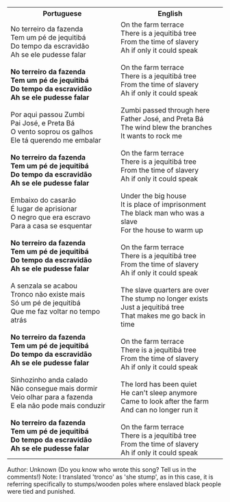 <table class="capoeira-table">
    <tr class="header-row">
        <th>Portuguese</th>
        <th>English</th>
    </tr>
    <tr>
        <td>No terreiro da fazenda<br>Tem um pé de jequitibá<br>Do tempo da escravidão<br>Ah se ele pudesse falar<br><br><strong>No terreiro da fazenda<br>Tem um pé de jequitibá<br>Do tempo da escravidão<br>Ah se ele pudesse falar</strong><br><br>Por aqui passou Zumbi<br>Pai José, e Preta Bá<br>O vento soprou os galhos<br>Ele tá querendo me embalar<br><br><strong>No terreiro da fazenda<br>Tem um pé de jequitibá<br>Do tempo da escravidão<br>Ah se ele pudesse falar</strong><br><br>Embaixo do casarão<br>É lugar de aprisionar<br>O negro que era escravo<br>Para a casa se esquentar<br><br><strong>No terreiro da fazenda<br>Tem um pé de jequitibá<br>Do tempo da escravidão<br>Ah se ele pudesse falar</strong><br><br>A senzala se acabou<br>Tronco não existe mais<br>Só um pé de jequitibá<br>Que me faz voltar no tempo atrás<br><br><strong>No terreiro da fazenda<br>Tem um pé de jequitibá<br>Do tempo da escravidão<br>Ah se ele pudesse falar</strong><br><br>Sinhozinho anda calado<br>Não consegue mais dormir<br>Veio olhar para a fazenda<br>E ela não pode mais conduzir<br><br><strong>No terreiro da fazenda<br>Tem um pé de jequitibá<br>Do tempo da escravidão<br>Ah se ele pudesse falar</strong></td>
        <td>On the farm terrace<br>There is a jequitibá tree<br>From the time of slavery<br>Ah if only it could speak<br><br>On the farm terrace<br>There is a jequitibá tree<br>From the time of slavery<br>Ah if only it could speak<br><br>Zumbi passed through here<br>Father José, and Preta Bá<br>The wind blew the branches<br>It wants to rock me<br><br>On the farm terrace<br>There is a jequitibá tree<br>From the time of slavery<br>Ah if only it could speak<br><br>Under the big house<br>It is place of imprisonment<br>The black man who was a slave<br>For the house to warm up<br><br>On the farm terrace<br>There is a jequitibá tree<br>From the time of slavery<br>Ah if only it could speak<br><br>The slave quarters are over<br>The stump no longer exists<br>Just a jequitibá tree<br>That makes me go back in time<br><br>On the farm terrace<br>There is a jequitibá tree<br>From the time of slavery<br>Ah if only it could speak<br><br>The lord has been quiet<br>He can't sleep anymore<br>Came to look after the farm<br>And can no longer run it<br><br>On the farm terrace<br>There is a jequitibá tree<br>From the time of slavery<br>Ah if only it could speak</td>
    </tr>
</table>

<figcaption>
Author: Unknown (Do you know who wrote this song? Tell us in the comments!)  
Note: I translated 'tronco' as 'she stump', as in this case, it is referring specifically to stumps/wooden poles where enslaved black people were tied and punished.
</figcaption>